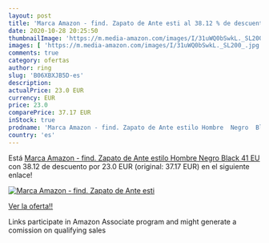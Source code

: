 ```yaml
---
layout: post
title: 'Marca Amazon - find. Zapato de Ante esti al 38.12 % de descuento'
date: 2020-10-28 20:25:50
thumbnailImage: 'https://m.media-amazon.com/images/I/31uWQ0bSwkL._SL200_.jpg'
images: [ 'https://m.media-amazon.com/images/I/31uWQ0bSwkL._SL200_.jpg' ]
comments: true
category: ofertas
author: ring
slug: 'B06XBXJB5D-es'
description:
actualPrice: 23.0 EUR
currency: EUR
price: 23.0
comparePrice: 37.17 EUR
inStock: true
prodname: 'Marca Amazon - find. Zapato de Ante estilo Hombre  Negro  Black   41 EU'
country: 'es'
---
```


Está [Marca Amazon - find. Zapato de Ante estilo Hombre  Negro  Black   41 EU](https://www.amazon.es/dp/B06XBXJB5D/?tag=tolees-21) con 38.12 de descuento por 23.0 EUR (original: 37.17 EUR) en el siguiente enlace!

[![Marca Amazon - find. Zapato de Ante esti](https://m.media-amazon.com/images/I/31uWQ0bSwkL._SL200_.jpg)](https://www.amazon.es/dp/B06XBXJB5D/?tag=tolees-21)

[Ver la oferta!!](https://www.amazon.es/dp/B06XBXJB5D/?tag=tolees-21)

Links participate in Amazon Associate program and might generate a comission on qualifying sales


